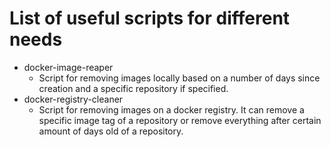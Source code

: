 # List of useful scripts for different needs

* docker-image-reaper
  * Script for removing images locally based on a number of days since creation and a specific repository if specified.
* docker-registry-cleaner
  * Script for removing images on a docker registry. It can remove a specific image tag of a repository or remove everything after certain amount of days old of a repository.
